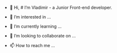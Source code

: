 - 👋 Hi, # I’m Vladimir - a Junior Front-end developer.


- 👀 I’m interested in ...
- 🌱 I’m currently learning ...
- 💞️ I’m looking to collaborate on ...
- 📫 How to reach me ...

<!---
Raz3r444uk/Raz3r444uk is a ✨ special ✨ repository because its `README.md` (this file) appears on your GitHub profile.
You can click the Preview link to take a look at your changes.
--->
